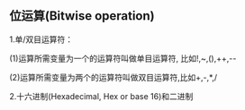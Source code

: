 ## 位运算\(Bitwise operation\)

1.单/双目运算符：

\(1\)运算所需变量为一个的运算符叫做单目运算符, 比如!,~,\(\),++,--

\(2\)运算所需变量为两个的运算符叫做双目运算符,比如+,-,\*,/



2.十六进制\(Hexadecimal, Hex or base 16\)和二进制


